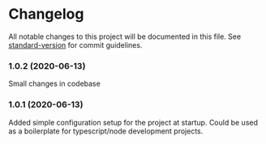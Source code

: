 # Changelog

All notable changes to this project will be documented in this file. See [standard-version](https://github.com/conventional-changelog/standard-version) for commit guidelines.

### 1.0.2 (2020-06-13)

Small changes in codebase

### 1.0.1 (2020-06-13)

Added simple configuration setup for the project at startup. Could be used as a boilerplate for typescript/node development projects.

